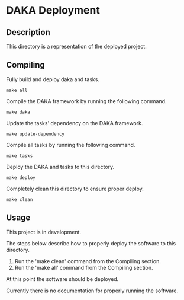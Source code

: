 # DAKA Deployment

## Description

This directory is a representation of the deployed project.

## Compiling

Fully build and deploy daka and tasks.

	make all

Compile the DAKA framework by running the following command.

	make daka

Update the tasks' dependency on the DAKA framework.

	make update-dependency

Compile all tasks by running the following command.

	make tasks

Deploy the DAKA and tasks to this directory.

	make deploy

Completely clean this directory to ensure proper deploy.

	make clean

## Usage

This project is in development.

The steps below describe how to properly deploy the software to this directory.

1. Run the 'make clean' command from the Compiling section.
1. Run the 'make all' command from the Compiling section.

At this point the software should be deployed.

Currently there is no documentation for properly running the software.



